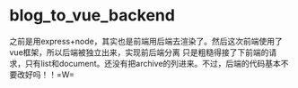 # blog_to_vue_backend
之前是用express+node，其实也是前端用后端去渲染了。然后这次前端使用了vue框架，所以后端被独立出来，实现前后端分离
只是粗糙得接了下前端的请求，只有list和document。还没有把archive的列进来。不过，后端的代码基本不要改好吗！！=W=
